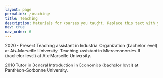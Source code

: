 ```yaml
---
layout: page
permalink: /teaching/
title: Teaching
description: Materials for courses you taught. Replace this text with your description.
nav: true
nav_order: 6
---
```


2020 - Present
Teaching assistant in Industrial Organization (bachelor level) at Aix-Marseille University.
Teaching assistant in Microeconomics II (bachelor level)  at Aix-Marseille University.

2018
Tutor in General Introduction in Economics (bachelor level)  at Panthéon-Sorbonne University.
